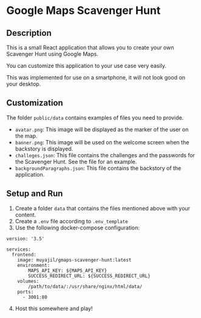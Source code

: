 # Google Maps Scavenger Hunt

## Description

This is a small React application that allows you to create your own Scavenger Hunt using Google Maps.

You can customize this application to your use case very easily.

This was implemented for use on a smartphone, it will not look good on your desktop.

## Customization

The folder `public/data` contains examples of files you need to provide.

- `avatar.png`: This image will be displayed as the marker of the user on the map.
- `banner.png`: This image will be used on the welcome screen when the backstory is displayed.
- `challeges.json`: This file contains the challenges and the passwords for the Scavenger Hunt. See the file for an example.
- `backgroundParagraphs.json`: This file contains the backstory of the application.

## Setup and Run

1. Create a folder `data` that contains the files mentioned above with your content.
2. Create a `.env` file according to `.env_template`
3. Use the following docker-compose configuration:
```
version: '3.5'

services:
  frontend:
    image: muyajil/gmaps-scavenger-hunt:latest
    environment:
        MAPS_API_KEY: ${MAPS_API_KEY}
        SUCCESS_REDIRECT_URL: ${SUCCESS_REDIRECT_URL}
    volumes:
        /path/to/data/:/usr/share/nginx/html/data/
    ports:
      - 3001:80
```
4. Host this somewhere and play!